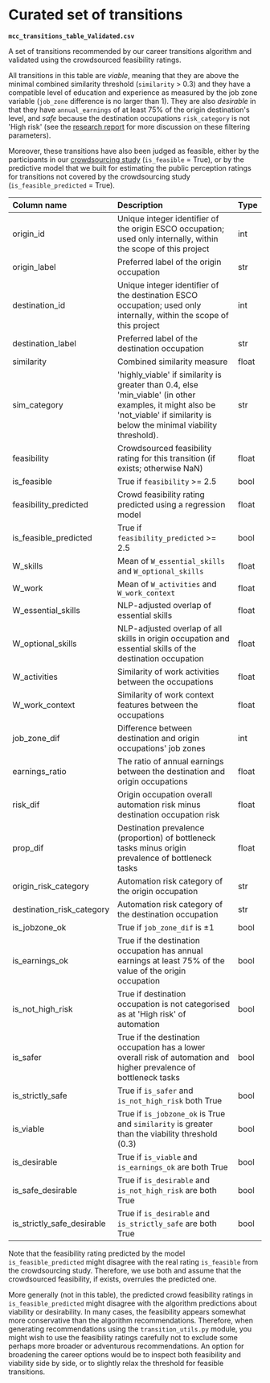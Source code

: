 # Curated set of transitions

**`mcc_transitions_table_Validated.csv`**

A set of transitions recommended by our career transitions algorithm and validated using the crowdsourced feasibility ratings.

All transitions in this table are *viable*, meaning that they are above the minimal combined similarity threshold (`similarity` > 0.3) and they have a compatible level of education and experience as measured by the job zone variable (`job_zone` difference is no larger than 1). They are also *desirable* in that they have `annual_earnings` of at least 75% of the origin destination's level, and *safe* because the destination occupations `risk_category` is not 'High risk' (see the [research report](https://media.nesta.org.uk/documents/Mapping_Career_Causeways_01_G2XA7Sl.pdf) for more discussion on these filtering parameters).

Moreover, these transitions have also been judged as feasible, either by the participants in our [crowdsourcing study](https://github.com/nestauk/mapping-career-causeways/tree/main/codebase/reports/crowd_feasibility_ratings/) (`is_feasible` = True), or by the predictive model that we built for estimating the public perception ratings for transitions not covered by the crowdsourcing study (`is_feasible_predicted` = True).


| Column name                | Description                                                                                                                                                                    | Type  |
|:----------------------------|:--------------------------------------------------------------------------------------------------------------------------------------------------------------------------------|:-------|
| origin_id                  | Unique integer identifier of the origin ESCO occupation; used only internally, within the scope of this project                                                                | int   |
| origin_label               | Preferred label of the origin occupation                                                                                                                                      | str   |
| destination_id             | Unique integer identifier of the destination ESCO occupation; used only internally, within the scope of this project                                                           | int   |
| destination_label          | Preferred label of the destination occupation                                                                                                                                 | str   |
| similarity                 | Combined similarity measure                                                                                                                                                    | float |
| sim_category               | 'highly_viable' if similarity is greater than 0.4, else 'min_viable' (in other examples, it might also be 'not_viable' if similarity is below the minimal viability threshold). | str   |
| feasibility                | Crowdsourced feasibility rating for this transition (if exists; otherwise NaN)                                                                                                 | float |
| is_feasible                | True if `feasibility` >= 2.5                                                                                                                                                      | bool  |
| feasibility_predicted      | Crowd feasibility rating predicted using a regression  model                                                                                                              | float |
| is_feasible_predicted      | True if `feasibility_predicted` >= 2.5                                                                                                                                            | bool  |
| W_skills                   | Mean of `W_essential_skills` and `W_optional_skills`                                                                                                                               | float |
| W_work                     | Mean of `W_activities` and `W_work_context`                                                                                                                                        | float |
| W_essential_skills         | NLP-adjusted overlap of essential skills                                                                                                                                       | float |
| W_optional_skills          | NLP-adjusted overlap of all skills in origin occupation and essential skills of the destination occupation                                                                     | float |
| W_activities               | Similarity of work activities between the occupations                                                                                                                          | float |
| W_work_context             | Similarity of work context features between the occupations                                                                                                                    | float |
| job_zone_dif               | Difference between destination and origin occupations' job zones                                                                                                               | int   |
| earnings_ratio             | The ratio of annual earnings between the destination and origin occupations                                                                                                           | float |
| risk_dif                   | Origin occupation overall automation risk minus destination occupation risk                                                                                                    | float |
| prop_dif                   | Destination prevalence (proportion) of bottleneck tasks minus origin prevalence of bottleneck tasks                                                                                         | float |
| origin_risk_category       | Automation risk category of the origin occupation                                                                                                                              | str   |
| destination_risk_category  | Automation risk category of the destination occupation                                                                                                                         | str   |
| is_jobzone_ok              | True if `job_zone_dif` is  ±1                                                                                                                                        | bool  |
| is_earnings_ok             | True if the destination occupation has annual earnings at least 75% of the value of the origin occupation                                                                      | bool  |
| is_not_high_risk           | True if destination occupation is not categorised as at 'High risk' of automation                                                                                              | bool  |
| is_safer                   | True if the destination occupation has a lower overall risk of automation and higher prevalence of bottleneck tasks                                                            | bool  |
| is_strictly_safe           | True if `is_safer` and `is_not_high_risk` both True                                                                                                                                | bool  |
| is_viable                  | True if `is_jobzone_ok` is True and `similarity` is greater than the viability threshold (0.3)                                                                                     | bool  |
| is_desirable               | True if `is_viable` and `is_earnings_ok` are both True                                                                                                                             | bool  |
| is_safe_desirable          | True if `is_desirable` and `is_not_high_risk` are both True                                                                                                                        | bool  |
| is_strictly_safe_desirable | True if `is_desirable` and `is_strictly_safe` are both True                                                                                                                        | bool  |

Note that the feasibility rating predicted by the model `is_feasible_predicted` might disagree with the real rating `is_feasible` from the crowdsourcing study. Therefore, we use both and assume that the crowdsourced feasibility, if exists, overrules the predicted one.

More generally (not in this table), the predicted crowd feasibility ratings in `is_feasible_predicted` might disagree with the algorithm predictions about viability or desirability. In many cases, the feasibility appears somewhat more conservative than the algorithm recommendations. Therefore, when generating recommendations using the `transition_utils.py` module, you might wish to use the feasibility ratings carefully not to exclude some perhaps more broader or adventurous recommendations. An option for broadening the career options would be to inspect both feasibility and viability side by side, or to slightly relax the threshold for feasible transitions.
